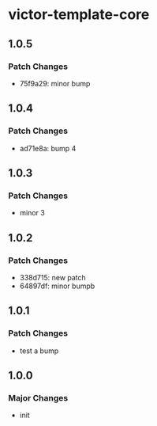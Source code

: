 # victor-template-core

## 1.0.5

### Patch Changes

- 75f9a29: minor bump

## 1.0.4

### Patch Changes

- ad71e8a: bump 4

## 1.0.3

### Patch Changes

- minor 3

## 1.0.2

### Patch Changes

- 338d715: new patch
- 64897df: minor bumpb

## 1.0.1

### Patch Changes

- test a bump

## 1.0.0

### Major Changes

- init
